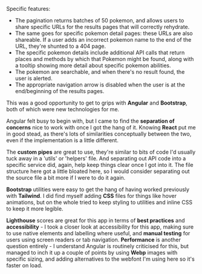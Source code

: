 Specific features:
- The pagination returns batches of 50 pokemon, and allows users to share specific URLs for the results pages that will correctly rehydrate. 
- The same goes for specific pokemon detail pages: these URLs are also shareable. If a user adds an incorrect pokemon name to the end of the URL, they're shunted to a 404 page. 
- The specific pokemon details include additional API calls that return places and methods by which that Pokemon might be found, along with a tooltip showing more detail about specific pokemon abilities. 
- The pokemon are searchable, and when there's no result found, the user is alerted. 
- The appropriate navigation arrow is disabled when the user is at the end/beginning of the results pages. 


This was a good opportunity to get to grips with **Angular** and **Bootstrap**, both of which were new technologies for me. 

Angular felt busy to begin with, but I came to find the **separation of concerns** nice to work with once I got the hang of it. Knowing **React** put me in good stead, as there's lots of similarities conceptually between the two, even if the implementation is a little different. 

The **custom pipes** are great to use, they're similar to bits of code I'd usually tuck away in a 'utils' or 'helpers' file. And separating out API code into a specific service did, again, help keep things clear once I got into it. The file structure here got a little bloated here, so I would consider separating out the source file a bit more if I were to do it again. 

**Bootstrap** utilities were easy to get the hang of having worked previously with **Tailwind**. I did find myself adding **CSS** files for things like hover animations, but on the whole tried to keep styling to utilities and inline CSS to keep it more legible. 

**Lighthouse** scores are great for this app in terms of **best practices** and **accessibility** - I took a closer look at accessibility for this app, making sure to use native elements and labelling where useful, and **manual testing** for users using screen readers or tab navigation. **Performance** is another question entirely - I understand Angular is routinely criticised for this, but managed to inch it up a couple of points by using **Webp** images with specific sizing, and adding alternatives to the webfont I'm using here so it's faster on load. 